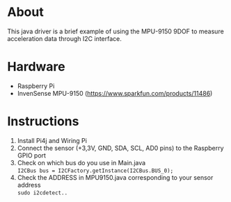 # About
This java driver is a brief example of using the MPU-9150 9DOF to measure acceleration data through I2C interface.

# Hardware
* Raspberry Pi
* InvenSense MPU-9150 (https://www.sparkfun.com/products/11486)

# Instructions
1. Install Pi4j and Wiring Pi
2. Connect the sensor (+3,3V, GND, SDA, SCL, AD0 pins) to the Raspberry GPIO port
3. Check on which bus do you use in Main.java<br />
`I2CBus bus = I2CFactory.getInstance(I2CBus.BUS_0);`
4. Check the ADDRESS in MPU9150.java corresponding to your sensor address<br />
`sudo i2cdetect..`
